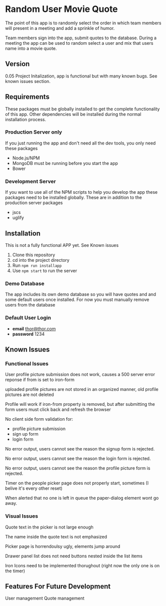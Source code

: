 # Random User Movie Quote

The point of this app is to randomly select the order in which team members will present in a meeting and add a sprinkle of humor.

Team members sign into the app, submit quotes to the database. During a meeting the app can be used to random select a user and mix that users name into a movie quote.

## Version

0.05 Project Initalization, app is functional but with many known bugs. See known issues section.

## Requirements

These packages must be globally installed to get the complete functionality of this app. Other dependencies will be installed during the normal installation process.

### Production Server only

If you just running the app and don't need all the dev tools, you only need these packages

* Node.js/NPM
* MongoDB must be running before you start the app
* Bower

### Development Server

If you want to use all of the NPM scripts to help you develop the app these packages need to be installed globally. These are in addition to the production server packages

* jscs
* uglify

## Installation

This is not a fully functional APP yet. See Known issues

1. Clone this repository
2. cd into the project directory
3. Run `npm run installapp`
4. Use `npm start` to run the server

### Demo Database

The app includes its own demo database so you will have quotes and and some default users once installed. For now you must manually remove users from the database

### Default User Login
 * __email__  thor@thor.com
 * __password__ 1234

## Known Issues

### Functional Issues
 
User profile picture submission does not work, causes a 500 server error reponse if from is set to iron-form

uploaded profile pictures are not stored in an organized manner, old profile pictures are not deleted

Profile will work if iron-from property is removed, but after submitting the form users must click back and refresh the browser

No client side form validation for:
 
 * profile picture submission
 * sign up form
 * login form
 
No error output, users cannot see the reason the signup form is rejected.

No error output, users cannot see the reason the login form is rejected.

No error output, users cannot see the reason the profile picture form is rejected.

Timer on the people picker page does not properly start, sometimes (I belive it's every other reset)

When alerted that no one is left in queue the paper-dialog element wont go away.
 
### Visual Issues
 
Quote text in the picker is not large enough

The name inside the quote text is not emphasized

Picker page is horrendoulsy ugly, elements jump around

Drawer panel list does not need buttons nested inside the list items

Iron Icons need to be implemented thorughout (right now the only one is on the timer)

## Features For Future Development

User management
Quote management